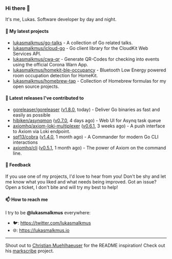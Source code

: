 ### Hi there 👋

It's me, Lukas. Software developer by day and night.

#### 🌱 My latest projects

- [lukasmalkmus/go-talks](https://github.com/lukasmalkmus/go-talks) - A collection of Go related talks.
- [lukasmalkmus/icloud-go](https://github.com/lukasmalkmus/icloud-go) - Go client library for the CloudKit Web Services API.
- [lukasmalkmus/cwa-qr](https://github.com/lukasmalkmus/cwa-qr) - Generate QR-Codes for checking into events using the official Corona Warn App.
- [lukasmalkmus/homekit-ble-occupancy](https://github.com/lukasmalkmus/homekit-ble-occupancy) - Bluetooth Low Energy powered room occupation detection for HomeKit.
- [lukasmalkmus/homebrew-tap](https://github.com/lukasmalkmus/homebrew-tap) - Collection of Homebrew formulas for my open source projects.

#### 🔭 Latest releases I've contributed to

- [goreleaser/goreleaser](https://github.com/goreleaser/goreleaser) ([v1.8.0](https://github.com/goreleaser/goreleaser/releases/tag/v1.8.0), today) - Deliver Go binaries as fast and easily as possible
- [hibiken/asynqmon](https://github.com/hibiken/asynqmon) ([v0.7.0](https://github.com/hibiken/asynqmon/releases/tag/v0.7.0), 4 days ago) - Web UI for Asynq task queue
- [axiomhq/axiom-loki-multiplexer](https://github.com/axiomhq/axiom-loki-multiplexer) ([v0.6.1](https://github.com/axiomhq/axiom-loki-multiplexer/releases/tag/v0.6.1), 3 weeks ago) - A push interface to Axiom via Loki endpoint.
- [spf13/cobra](https://github.com/spf13/cobra) ([v1.4.0](https://github.com/spf13/cobra/releases/tag/v1.4.0), 1 month ago) - A Commander for modern Go CLI interactions
- [axiomhq/cli](https://github.com/axiomhq/cli) ([v0.5.1](https://github.com/axiomhq/cli/releases/tag/v0.5.1), 1 month ago) - The power of Axiom on the command line.

#### 💬 Feedback

If you use one of my projects, I'd love to hear from you! Don't be shy and let
me know what you liked and what needs being improved. Got an issue? Open a
ticket, I don't bite and will try my best to help!

#### 📫 How to reach me

I try to be **@lukasmalkmus** everywhere:

- 🐦: https://twitter.com/lukasmalkmus
- 🌐: https://lukasmalkmus.io

---

Shout out to [Christian Muehlhaeuser](https://github.com/muesli) for the README
inspiration! Check out his [markscribe](https://github.com/muesli/markscribe)
project.
